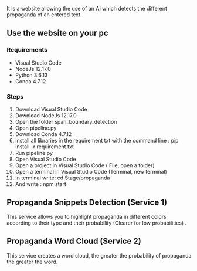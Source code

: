 It is a website allowing the use of an AI which detects the different propaganda of an entered text.

## Use the website on your pc
 ### Requirements
  - Visual Studio Code
  - NodeJs 12.17.0
  - Python 3.6.13
  - Conda 4.7.12
  ### Steps
  1. Download Visual Studio Code
  2. Download NodeJs 12.17.0
  3. Open the folder span_boundary_detection
  4. Open pipeline.py
  5. Download Conda 4.7.12
  6. install all libraries in the requirement txt with the command line : pip install -r requirement.txt
  7. Run pipeline.py
  8. Open Visual Studio Code
  9. Open a project in Visual Studio Code ( File, open a folder)
  10. Open a terminal in Visual Studio Code  (Terminal, new terminal)
  11. In terminal write: cd Stage/propaganda
  12. And write : npm start

## Propaganda Snippets Detection (Service 1)
   This service allows you to highlight propaganda in different colors according to their type and their probability (Clearer for low probabilities) .
   
## Propaganda Word Cloud (Service 2)
   This service creates a word cloud, the greater the probability of propaganda the greater the word.
    

